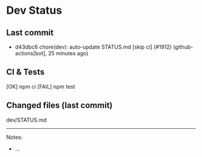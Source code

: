 # Dev Status

## Last commit
- d43dbc6 chore(dev): auto-update STATUS.md [skip ci] (#1912) (github-actions[bot], 25 minutes ago)
## CI & Tests
[OK] npm ci
[FAIL] npm test

## Changed files (last commit)
dev/STATUS.md

---
Notes:
- ...
